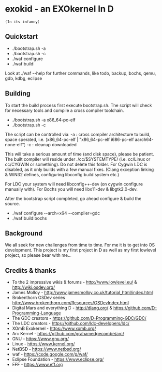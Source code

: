 exokid - an EXOkernel In D
==========================
    (In its infancy)

Quickstart
----------
- ./bootstrap.sh -a
- ./bootstrap.sh -c
- ./waf configure
- ./waf build

Look at ./waf --help for further commands, like
todo, backup, bochs, qemu, gdb, kdbg, eclipse


Building
--------

To start the build process first execute bootstrap.sh. The script will check for
necessary tools and compile a cross compiler toolchain.

- ./bootstrap.sh -a x86_64-pc-elf
- ./bootstrap.sh -c

The script can be controlled via:
-a : cross compiler architecture to build, space sperated, i.e. (x86_64-pc-elf | "x86_64-pc-elf i686-pc-elf aarch64-none-elf")
-c : cleanup downloaded

This will take a serious amount of time (and disk space), please be patient.
The built compiler will reside under ./cc/$SYSTEMTYPE/ (i.e. cc/Linux or cc/CYGWIN or something).
Do not delete this folder.
For Cygwin LDC is disabled, as it only builds with a few manual fixes.
(Clang exception linking & WIN32 defines, configuring libconfig build system etc.)

For LDC your system will need libconfig++-dev (on cygwin configure manually with).
For Bochs you will need libx11-dev & libgtk2.0-dev.

After the bootstrap script completed, go ahead configure & build the source.
- ./waf configure --arch=x64 --compiler=gdc
- ./waf build bochs


Background
----------
We all seek for new challenges from time to time. For me it is to get into OS
development. This project is my first project in D as well as my first lowlevel project,
so please bear with me...


Credits & thanks
----------------
 - To the 2 impressive wikis & forums - http://www.lowlevel.eu/ & http://wiki.osdev.org/
 - James Molloy - http://www.jamesmolloy.co.uk/tutorial_html/index.html
 - Brokenthorn OSDev series http://www.brokenthorn.com/Resources/OSDevIndex.html
 - Digital Mars and everything D - http://dlang.org/ & https://github.com/D-Programming-Language
 - The GDC creators - https://github.com/D-Programming-GDC/GDC/
 - The LDC creators - https://github.com/ldc-developers/ldc/
 - XOmB Exokernel - https://www.xomb.org/
 - Arc Kernel - https://github.com/grahamedgecombe/arc/
 - GNU - https://www.gnu.org/
 - Linux - https://www.kernel.org/
 - NetBSD - https://www.netbsd.org/
 - waf - https://code.google.com/p/waf/
 - Eclipse Foundation - https://www.eclipse.org/
 - EFF - https://www.eff.org